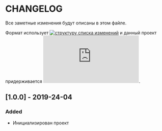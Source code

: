 CHANGELOG
=========

Все заметные изменения будут описаны в этом файле.

Формат использует [![структуру списка изменений](https://keepachangelog.com/ru/1.0.0/)](https://keepachangelog.com/ru/1.0.0/) и данный проект придерживается [![семантического версионирования](https://semver.org/spec/v2.0.0.html)](https://semver.org/lang/ru/).


## [1.0.0] - 2019-24-04

### Added
- Инициализирован проект
